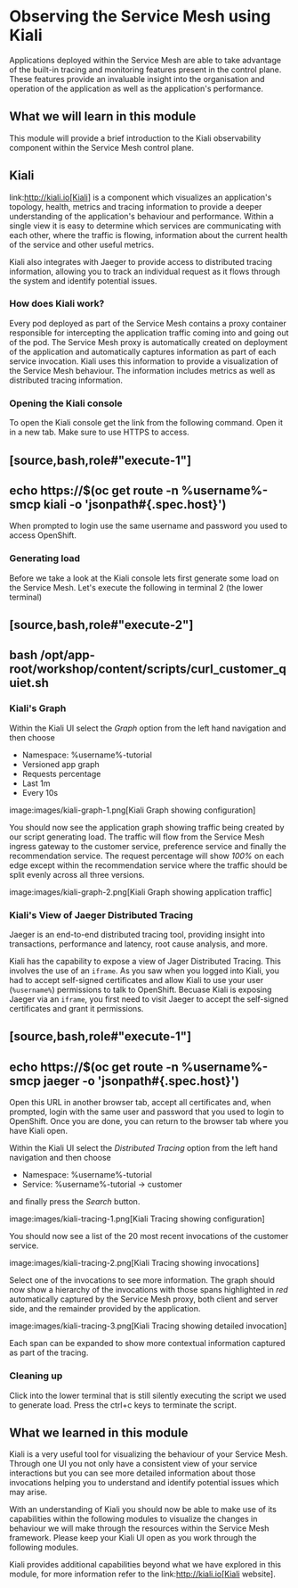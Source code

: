 # Observing the Service Mesh using Kiali

Applications deployed within the Service Mesh are able to take advantage of
the built-in tracing and monitoring features present in the control plane.
These features provide an invaluable insight into the organisation and
operation of the application as well as the application's performance.

## What we will learn in this module

This module will provide a brief introduction to the Kiali observability
component within the Service Mesh control plane.

## Kiali

link:http://kiali.io[Kiali] is a component which visualizes an application's
topology, health, metrics and tracing information to provide a deeper
understanding of the application's behaviour and performance. Within a single
view it is easy to determine which services are communicating with each
other, where the traffic is flowing, information about the current health of
the service and other useful metrics.

Kiali also integrates with Jaeger to provide access to distributed tracing
information, allowing you to track an individual request as it flows through
the system and identify potential issues.

### How does Kiali work?

Every pod deployed as part of the Service Mesh contains a proxy container
responsible for intercepting the application traffic coming into and going
out of the pod. The Service Mesh proxy is automatically created on deployment
of the application and automatically captures information as part of each
service invocation. Kiali uses this information to provide a visualization of
the Service Mesh behaviour. The information includes metrics as well as
distributed tracing information.

### Opening the Kiali console

To open the Kiali console get the link from the following command. Open it in
a new tab. Make sure to use HTTPS to access.

[source,bash,role#"execute-1"]
----
echo https://$(oc get route -n %username%-smcp kiali -o 'jsonpath#{.spec.host}')
----

When prompted to login use the same username and password you used to access OpenShift.

### Generating load

Before we take a look at the Kiali console lets first generate some load on
the Service Mesh. Let's execute the following in terminal 2 (the lower terminal)

[source,bash,role#"execute-2"]
----
bash /opt/app-root/workshop/content/scripts/curl_customer_quiet.sh
----

### Kiali's Graph

Within the Kiali UI select the _Graph_ option from the left hand navigation
and then choose

* Namespace: %username%-tutorial
* Versioned app graph
* Requests percentage
* Last 1m
* Every 10s

image:images/kiali-graph-1.png[Kiali Graph showing configuration]

You should now see the application graph showing traffic being created by our
script generating load. The traffic will flow from the Service Mesh ingress
gateway to the customer service, preference service and finally the
recommendation service. The request percentage will show _100%_ on each edge
except within the recommendation service where the traffic should be split
evenly across all three versions.

image:images/kiali-graph-2.png[Kiali Graph showing application traffic]

### Kiali's View of Jaeger Distributed Tracing

Jaeger is an end-to-end distributed tracing tool, providing insight into
transactions, performance and latency, root cause analysis, and more.

Kiali has the capability to expose a view of Jager Distributed Tracing. This
involves the use of an `iframe`. As you saw when you logged into Kiali, you
had to accept self-signed certificates and allow Kiali to use your user
(`%username%`) permissions to talk to OpenShift. Becuase Kiali is exposing
Jaeger via an `iframe`, you first need to visit Jaeger to accept the
self-signed certificates and grant it permissions.

[source,bash,role#"execute-1"]
----
echo https://$(oc get route -n %username%-smcp jaeger -o 'jsonpath#{.spec.host}')
----

Open this URL in another browser tab, accept all certificates and, when
prompted, login with the same user and password that you used to login to
OpenShift. Once you are done, you can return to the browser tab where you
have Kiali open.

Within the Kiali UI select the _Distributed Tracing_ option from the left
hand navigation and then choose

* Namespace: %username%-tutorial
* Service: %username%-tutorial -> customer

and finally press the _Search_ button.

image:images/kiali-tracing-1.png[Kiali Tracing showing configuration]

You should now see a list of the 20 most recent invocations of the customer service.

image:images/kiali-tracing-2.png[Kiali Tracing showing invocations]

Select one of the invocations to see more information. The graph should now
show a hierarchy of the invocations with those spans highlighted in _red_
automatically captured by the Service Mesh proxy, both client and server
side, and the remainder provided by the application.

image:images/kiali-tracing-3.png[Kiali Tracing showing detailed invocation]

Each span can be expanded to show more contextual information captured as part of the tracing.

### Cleaning up

Click into the lower terminal that is still silently executing the script we
used to generate load. Press the ctrl+c keys to terminate the script.

## What we learned in this module

Kiali is a very useful tool for visualizing the behaviour of your Service
Mesh. Through one UI you not only have a consistent view of your service
interactions but you can see more detailed information about those
invocations helping you to understand and identify potential issues which may
arise.

With an understanding of Kiali you should now be able to make use of its
capabilities within the following modules to visualize the changes in
behaviour we will make through the resources within the Service Mesh
framework. Please keep your Kiali UI open as you work through the following
modules.

Kiali provides additional capabilities beyond what we have explored in this
module, for more information refer to the link:http://kiali.io[Kiali
website].
